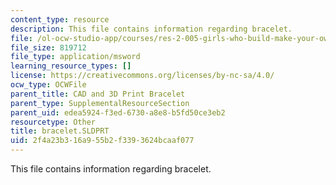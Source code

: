 ```yaml
---
content_type: resource
description: This file contains information regarding bracelet.
file: /ol-ocw-studio-app/courses/res-2-005-girls-who-build-make-your-own-wearables-workshop-spring-2015/2f4a23b316a955b2f3393624bcaaf077_bracelet.SLDPRT
file_size: 819712
file_type: application/msword
learning_resource_types: []
license: https://creativecommons.org/licenses/by-nc-sa/4.0/
ocw_type: OCWFile
parent_title: CAD and 3D Print Bracelet
parent_type: SupplementalResourceSection
parent_uid: edea5924-f3ed-6730-a8e8-b5fd50ce3eb2
resourcetype: Other
title: bracelet.SLDPRT
uid: 2f4a23b3-16a9-55b2-f339-3624bcaaf077
---
```

This file contains information regarding bracelet.
